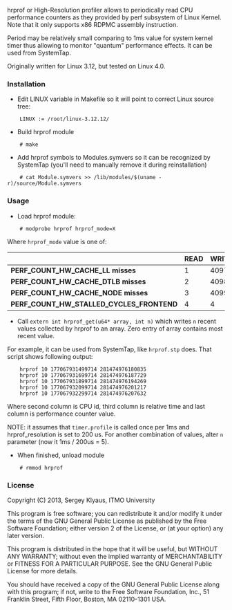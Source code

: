 hrprof or High-Resolution profiler allows to periodically read CPU performance counters 
as they provided by perf subsystem of Linux Kernel. Note that it only supports 
x86 RDPMC assembly instruction. 

Period may be relatively small comparing to 1ms value for system kernel timer thus allowing 
to monitor "quantum" performance effects. It can be used from SystemTap.

Originally written for Linux 3.12, but tested on Linux 4.0. 

### Installation 

- Edit LINUX variable in Makefile so it will point to correct Linux source tree:
```
    LINUX := /root/linux-3.12.12/
```

- Build hrprof module

```
    # make
````

-  Add hrprof symbols to Modules.symvers so it can be recognized by SystemTap
    (you'll need to manually remove it during reinstallation)

```
    # cat Module.symvers >> /lib/modules/$(uname -r)/source/Module.symvers
```

### Usage

- Load hrprof module:
 
```
    # modprobe hrprof hrprof_mode=X
```

Where `hrprof_mode` value is one of:

|  | READ | WRITE |
| --- | --- | --- |
| **PERF_COUNT_HW_CACHE_LL misses** | 1 | 4097 |
| **PERF_COUNT_HW_CACHE_DTLB misses** | 2 | 4098 |
| **PERF_COUNT_HW_CACHE_NODE misses** | 3 | 4099 |
| **PERF_COUNT_HW_STALLED_CYCLES_FRONTEND** | 4 | 4 |

-  Call `extern int hrprof_get(u64* array, int n)` which writes `n` recent values
collected by hrprof to an array. Zero entry of array contains most recent value.

For example, it can be used from SystemTap, like `hrprof.stp` does. That script shows following output:

```
    hrprof 10 177067931499714 281474976180835
    hrprof 10 177067931699714 281474976187729
    hrprof 10 177067931899714 281474976194269
    hrprof 10 177067932099714 281474976201217
    hrprof 10 177067932299714 281474976207632
```

Where second column is CPU id, third column is relative time and last column is performance 
counter value.

NOTE: it assumes that `timer.profile` is called once per 1ms and hrprof_resolution is set to 200 us. 
For another combination of values, alter `n` parameter (now it 1ms / 200us = 5).

 - When finished, unload module
 
```
    # rmmod hrprof
```

### License

Copyright (C) 2013, Sergey Klyaus, ITMO University

This program is free software; you can redistribute it and/or modify
it under the terms of the GNU General Public License as published by
the Free Software Foundation; either version 2 of the License, or
(at your option) any later version.

This program is distributed in the hope that it will be useful,
but WITHOUT ANY WARRANTY; without even the implied warranty of
MERCHANTABILITY or FITNESS FOR A PARTICULAR PURPOSE.  See the
GNU General Public License for more details.

You should have received a copy of the GNU General Public License along
with this program; if not, write to the Free Software Foundation, Inc.,
51 Franklin Street, Fifth Floor, Boston, MA 02110-1301 USA.
